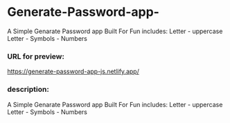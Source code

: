 # Generate-Password-app-
A Simple Genarate Password app Built For Fun includes: Letter - uppercase Letter - Symbols - Numbers

### URL for preview:
https://generate-password-app-js.netlify.app/

### description:
A Simple Genarate Password app Built For Fun includes: Letter - uppercase Letter - Symbols - Numbers
